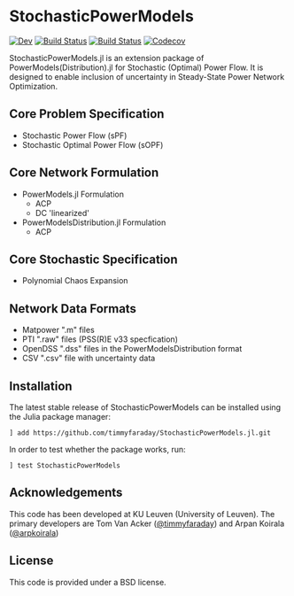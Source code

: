 # StochasticPowerModels

[![Dev](https://img.shields.io/badge/docs-dev-blue.svg)](https://timmyfaraday.github.io/StochasticPowerModels.jl/dev)
[![Build Status](https://travis-ci.com/timmyfaraday/StochasticPowerModels.jl.svg?branch=master)](https://travis-ci.com/timmyfaraday/StochasticPowerModels.jl)
[![Build Status](https://ci.appveyor.com/api/projects/status/github/timmyfaraday/StochasticPowerModels.jl?svg=true)](https://ci.appveyor.com/project/timmyfaraday/StochasticPowerModels-jl)
[![Codecov](https://codecov.io/gh/timmyfaraday/StochasticPowerModels.jl/branch/master/graph/badge.svg)](https://codecov.io/gh/timmyfaraday/StochasticPowerModels.jl)

StochasticPowerModels.jl is an extension package of PowerModels(Distribution).jl
for Stochastic (Optimal) Power Flow. It is designed to enable inclusion of 
uncertainty in Steady-State Power Network Optimization. 

## Core Problem Specification

- Stochastic Power Flow (sPF)
- Stochastic Optimal Power Flow (sOPF)

## Core Network Formulation

- PowerModels.jl Formulation
    - ACP
    - DC 'linearized'
- PowerModelsDistribution.jl Formulation
    - ACP

## Core Stochastic Specification

- Polynomial Chaos Expansion

## Network Data Formats

- Matpower ".m" files
- PTI ".raw" files (PSS(R)E v33 specfication)
- OpenDSS ".dss" files in the PowerModelsDistribution format
- CSV ".csv" file with uncertainty data

## Installation

The latest stable release of StochasticPowerModels can be installed using the 
Julia package manager:

```
] add https://github.com/timmyfaraday/StochasticPowerModels.jl.git
```

In order to test whether the package works, run:

```
] test StochasticPowerModels
```

## Acknowledgements

This code has been developed at KU Leuven (University of Leuven). The primary
developers are Tom Van Acker ([@timmyfaraday](https://github.com/timmyfaraday))
and Arpan Koirala ([@arpkoirala](https://github.com/arpkoirala))

## License

This code is provided under a BSD license.